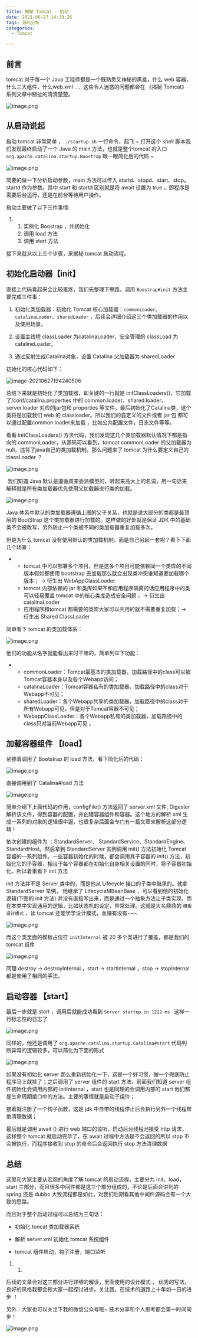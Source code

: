 ```yaml
---
title: 揭秘 Tomcat - 启动
date: 2021-06-27 14:39:26
tags: 源码分析
categories:
  - Tomcat

---
```


## 前言



tomcat 对于每一个 Java 工程师都是一个既熟悉又神秘的黑盒，什么 web 容器，什么三大组件，什么web.xml ..... 这些令人迷惑的问题都会在 《揭秘 Tomcat》系列文章中掰扯的清清楚楚。



 ![image.png](https://lwen-pic.oss-cn-beijing.aliyuncs.com/1590165360512-927ede67-214d-460c-a928-90bdca6bbd88-20210627194357458.png)



## 从启动说起



启动 tomcat 非常简单 ， `./startup.sh` 一行命令，起飞 ~ 打开这个 shell 脚本我们发现最终启动了一个 Java 的 main 方法，也就是整个tomcat 的入口  `org.apache.catalina.startup.Boostrap` 瞅一眼简化后的代码 ~



![image.png](https://lwen-pic.oss-cn-beijing.aliyuncs.com/1590165821369-01da8b92-bedb-495b-a856-d02aa16fbba6-20210627194354707.png)



简要的做一下分析启动参数，main 方法可以传入 startd、stopd、start、stop，startd 作为参数。其中 start 和 startd 区别就是将 await 设置为 true ，即程序是需要后台运行，还是在前台等待用户操作。



启动主要做了以下三件事情:

1. 1. 实例化 Boostrap ，并初始化
   2. 调用 load 方法
   3. 调用 start 方法



接下来就从以上三个步骤，来揭秘 tomcat 启动流程。



## 初始化启动器【init】



直接上代码看起来会比较蛋疼，我们先整理下思路，调用 `Boostrap#init` 方法主要完成三件事：



1. 初始化类加载器：初始化 Tomcat 核心加载器：`commonLoader`、`catalinaLoader`、`sharedLoader` ，后续会详细介绍这三个类加载器的作用以及使用场景。



1. 设置主线程 classLoader 为catalinaLoader，安全管理的 classLoad 为catalineLoader。



1.  通过反射生成Catalina对象，设置 Catalina 父加载器为 sharedLoader 





初始化的核心代码如下：

![image-20210627194240506](https://lwen-pic.oss-cn-beijing.aliyuncs.com/image-20210627194240506.png)



总结下来就是初始化了类加载器，即关键的一行就是 initClassLoaders()，它加载了/conf/catalina.properties 中的 common.loader、shared.loader、server.loader 对应的jar包和 properties 等文件，最后初始化了Catalina类，这个类将是加载我们 web 的 classloader。所以我们的自定义的文件或者 jar 包 都可以通过配置common.loader来加载 ，比如公共配置文件，日志文件等等。



看看 initClassLoaders() 方法代码，我们发现这几个类加载器默认情况下都是指向的 commonLoader，从源码可以看到，tomcat commonLoader 的父加载器为null，违背了java自己的类加载机制。那么问题来了 tomcat 为什么要定义自己的 classLoader ？

![image.png](https://lwen-pic.oss-cn-beijing.aliyuncs.com/1593849559785-0bc2e39b-fed7-4e30-8f27-9003362b99af-20210627194253547.png)





​    我们知道 Java 默认是遵循双亲委派模型的，听起来高大上的名词，用一句话来解释就是所有类加载器优先使用父加载器进行类的加载。



![image.png](https://lwen-pic.oss-cn-beijing.aliyuncs.com/1593523834557-c7ea4c3e-9bf6-408c-9b5a-d73d5c68cfd3-20210627194258231.png)



Java 体系中默认的类加载器遵循上图的父子关系，也就是说大部分的类都是最顶层的 BootStrap 这个类加载器进行加载的。这样做的好处就是保证 JDK 中的基础类不会被改写，另外防止一个类被不同的类加载器重复加载多次。



但是为什么 tomcat 没有使用默认的类加载机制，而是自己另起一套呢？看下下面几个场景：



- - tomcat 中可以部署多个项目，但是这多个项目可能依赖同一个类库的不同版本假如都使用 bootstrap 去加载那么就会出现类冲突谁知道要加载哪个版本； -> 衍生出 WebAppClassLoader
  - tomcat 内部依赖的 jar 和类库如果不和应用程序隔离的话应用程序中的类可以轻易覆盖 tomcat 中的核心类库造成安全问题； -> 衍生出 catalinaLoader
  - 应用程序和tomcat 都需要的类库大家可以共用的就不需要重复加载；-> 衍生出 Shared ClassLoader

  

简单看下 tomcat 的类加载体系：



![image.png](https://lwen-pic.oss-cn-beijing.aliyuncs.com/1593524986228-d3bcd9f8-38c9-4b4f-aa4b-e18bc54071df-20210627194303384.png)



他们的功能从名字就能看出来时干嘛的，简单列举下功能：



- - commonLoader：Tomcat最基本的类加载器，加载路径中的class可以被Tomcat容器本身以及各个Webapp访问；
  - catalinaLoader：Tomcat容器私有的类加载器，加载路径中的class对于Webapp不可见；
  - sharedLoader：各个Webapp共享的类加载器，加载路径中的class对于所有Webapp可见，但是对于Tomcat容器不可见；
  - WebappClassLoader：各个Webapp私有的类加载器，加载路径中的class只对当前Webapp可见；







## 加载容器组件 【load】



紧接着调用了 Bootstrap 的 load 方法，看下简化后的代码：



![image.png](https://lwen-pic.oss-cn-beijing.aliyuncs.com/1593528839395-d21d5374-f77b-4877-8c8f-4d14cef4a3e0-20210627194310073.png)



直接调用到了 Catalina#load 方法



![image.png](https://lwen-pic.oss-cn-beijing.aliyuncs.com/1593527238438-3eb5e324-8c86-43fb-bc26-52ff6ca1fa1d-20210627194314428.png)



 简单介绍下上面代码的作用，configFile() 方法返回了 server.xml 文件, Digester 解析该文件，得到容器的配置，并创建容器组件和容器。这个地方的解析 xml 生成一系列的对象的逻辑很牛逼，也很复杂后面会专门有一篇文章来解析这部分逻辑！

 

依次创建的组件为 ：StandardServer、 StandardService、StandardEngine、StandardHost。然后拿到 StandardServer 实例调用 init() 方法初始化 Tomcat 容器的一系列组件。一些容器初始化的时候，都会调用其子容器的 init() 方法，初始化它的子容器，相当于每个容器都在初始化自身相关设置的同时，将子容器初始化。所以着重看下 init 方法



init 方法并不是 Server 类中的，而是他从 Lifecycle 接口的子类中继承的。就拿 StandardServer 举例， 他继承了 LifecycleMBeanBase ，可以看到他的初始化逻辑(下图的 init 方法) 并没有直接写出来，而是通过一个抽象方法让子类实现，而在本类中实现通用的逻辑，比如状态机的设定，异常处理。这就是大名鼎鼎的 `模板设计模式` ，读 tomcat 还能学学设计模式，血赚有没有~~~

![image.png](https://lwen-pic.oss-cn-beijing.aliyuncs.com/1593856082499-5d86fe50-e9f4-423f-b0ae-c64d44d28a23-20210627194322188.png)



而这个类里面的模板占位符 `initInternal` 被 20 多个类进行了覆盖，都是我们的 tomcat 组件

![image.png](https://lwen-pic.oss-cn-beijing.aliyuncs.com/1593855896060-60bdadcb-0ab5-4055-8933-7e80ac35dcab-20210627194328259.png)



同理  destroy -> destroyInternal ，start -> startInternal ，stop -> stopInternal 都是使用了相同的手法。



## 启动容器 【start】



最后一步就是 start ，调用后就能成功看到  `Server startup in 1222 ms ` 这样一行标志性的日志了



![image.png](https://lwen-pic.oss-cn-beijing.aliyuncs.com/1593870761232-b3ae56f5-a65b-4b9a-8fc1-42c4d57cdf00-20210627194333667.png)



同样的，他还是调用了 `org.apache.catalina.startup.Catalina#start` 代码判断异常的逻辑较多，可以简化为下面的形式

![image.png](https://lwen-pic.oss-cn-beijing.aliyuncs.com/1593871002514-5b7fb7ad-59bb-44d9-942e-deb6f1ee275d-20210627194337111.png)



如果没有初始化 server 那么重新初始化一下，这是一个好习惯，做一个兜底防止程序马上就挂了；之后调用了 server 组件的 start 方法，前面我们知道 server 组件初始化会调用内部的 initInternal ，start 也是同理的会调用内部的 start 他们都是生命周期接口中的方法。主要的事情就是启动子组件；



接着就注册了一个钩子函数，这是 jdk 中自带的线程停止后会执行另外一个线程帮他清理数据；



最后就是调用 await () 进行 web 端口的监听，启动后台线程池接受 http 请求，这样整个 tomcat 就启动完毕了，在 await 过程中方法是不会返回的所以 stop 不会被执行，而程序接收到 stop 的命令后会返回执行 stop 方法清理数据



## 总结

这里和大家主要从宏观的角度了解 tomcat 的启动流程，主要分为 init，load，start 三部分，而且很多中间件都是这三个部分组成的，不论是后面会讲到的 spring 还是 dubbo 大致流程都是如此，对我们后期看其他中间件源码会有一个大致的思路。

而且对于整个启动过程可以总结为三句话：

- 初始化 toncat 类加载器系统

- 解析 server.xml 初始化 tomcat 系统组件

- tomcat 组件启动，钩子注册，端口监听

1. 1. 

后续的文章会对这三部分进行详细的解读，里面使用的设计模式 ， 优秀的写法， 良好的风格我都会和大家一起探讨进步。关注我，在技术的道路上十年如一日的进步 ！



另外：大家也可以关注下我的微信公众号哦~ 技术分享和个人思考都会第一时间同步！

![image.png](https://lwen-pic.oss-cn-beijing.aliyuncs.com/1610289331606-52e03a47-f431-4b20-8b57-6a4cc0f70345.png)
